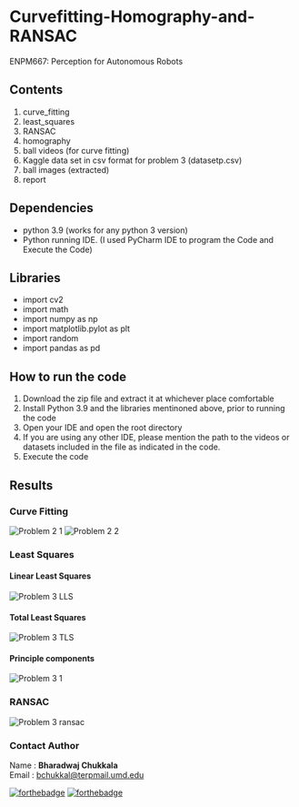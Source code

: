# Curvefitting-Homography-and-RANSAC
ENPM667: Perception for Autonomous Robots

## Contents
1. curve_fitting
2. least_squares
3. RANSAC
4. homography
5. ball videos (for curve fitting)
6. Kaggle data set in csv format for problem 3 (datasetp.csv)
7. ball images (extracted)
8. report

## Dependencies
- python 3.9 (works for any python 3 version)
- Python running IDE. (I used PyCharm IDE to program the Code and Execute the Code)

## Libraries
- import cv2
- import math
- import numpy as np
- import matplotlib.pylot as plt
- import random
- import pandas as pd

## How to run the code
1. Download the zip file and extract it at whichever place comfortable
2. Install Python 3.9 and the libraries mentinoned above, prior to running the code
3. Open your IDE and open the root directory
4. If you are using any other IDE, please mention the path to the videos or datasets included in the file as indicated in the code. 
5. Execute the code 

## Results
### Curve Fitting
![Problem 2 1](https://user-images.githubusercontent.com/106445479/192194107-27d973a3-69fb-4ad5-b1d7-f673447c7cbb.png) ![Problem 2 2](https://user-images.githubusercontent.com/106445479/192194157-e72854d4-7323-47dd-bffc-f8763b83aa5a.png)

### Least Squares                      
#### Linear Least Squares                                                                  
![Problem 3 LLS](https://user-images.githubusercontent.com/106445479/192194218-b29d7c98-9b65-40ef-92f6-920c579231e3.png) 
#### Total Least Squares
![Problem 3 TLS](https://user-images.githubusercontent.com/106445479/192194269-20c33fac-d2e5-4afc-beb4-27750d848a5a.png)
#### Principle components
![Problem 3 1](https://user-images.githubusercontent.com/106445479/192194308-3e1bedc5-37bd-46df-b534-af897cc22733.png)

### RANSAC
![Problem 3 ransac](https://user-images.githubusercontent.com/106445479/192194341-dec40e7b-25bd-4e52-929c-308ad287ba99.png)


### Contact Author
Name : __Bharadwaj Chukkala__ <br>
Email : bchukkal@terpmail.umd.edu <br>

[![forthebadge](https://forthebadge.com/images/badges/made-with-python.svg)](https://forthebadge.com)
[![forthebadge](https://forthebadge.com/images/badges/for-robots.svg)](https://forthebadge.com)
